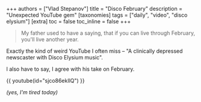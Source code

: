 +++
authors = ["Vlad Stepanov"]
title = "Disco February"
description = "Unexpected YouTube gem"
[taxonomies]
tags = ["daily", "video", "disco elysium"]
[extra]
toc = false
toc_inline = false
+++

> My father used to have a saying, that if you can live through February,
> you'll live another year.

Exactly the kind of weird YouTube I often miss – "A clinically depressed newscaster with
Disco Elysium music".

I also have to say, I agree with his take on February.

{{ youtube(id="sjco86ekIlQ") }}

*(yes, I'm tired today)*
